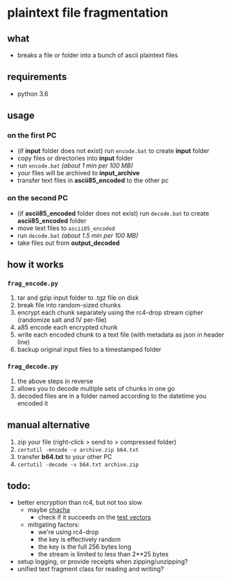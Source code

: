 #   plaintext file fragmentation

##  what
-   breaks a file or folder into a bunch of ascii plaintext files

##  requirements
-   python 3.6

##  usage
### on the first PC
-   (if **input** folder does not exist) run `encode.bat` to create **input** folder
-   copy files or directories into **input** folder
-   run `encode.bat` *(about 1 min per 100 MB)*
-   your files will be archived to **input_archive**
-   transfer text files in **ascii85_encoded** to the other pc

### on the second PC
-   (if **ascii85_encoded** folder does not exist) run `decode.bat` to create **ascii85_encoded** folder
-   move text files to `ascii85_encoded`
-   run `decode.bat` *(about 1.5 min per 100 MB)*
-   take files out from **output_decoded**

##  how it works
### `frag_encode.py`
1.  tar and gzip input folder to .tgz file on disk
2.  break file into random-sized chunks
3.  encrypt each chunk separately using the rc4-drop stream cipher (randomize salt and IV per-file)
4.  a85 encode each encrypted chunk
5.  write each encoded chunk to a text file (with metadata as json in header line)
6.  backup original input files to a timestamped folder

### `frag_decode.py`
1.  the above steps in reverse
2.  allows you to decode multiple sets of chunks in one go
3.  decoded files are in a folder named according to the datetime you encoded it

##  manual alternative
1.  zip your file (right-click > send to > compressed folder)
2.  `certutil -encode -v archive.zip b64.txt`
3.  transfer **b64.txt** to your other PC
4.  `certutil -decode -v b64.txt archive.zip`

##  todo:
-   better encryption than rc4, but not too slow
    -   maybe [chacha](https://github.com/pts/chacha20/blob/master/chacha20_python3.py)
        -   check if it succeeds on the [test vectors](https://crypto.stackexchange.com/questions/22338/where-are-the-chacha20-test-vectors-examples)
    -   mitigating factors:
        -   we're using rc4-drop
        -   the key is effectively random
        -   the key is the full 256 bytes long
        -   the stream is limited to less than 2**25 bytes
-   setup logging, or provide receipts when zipping/unzipping?
-   unified text fragment class for reading and writing?
